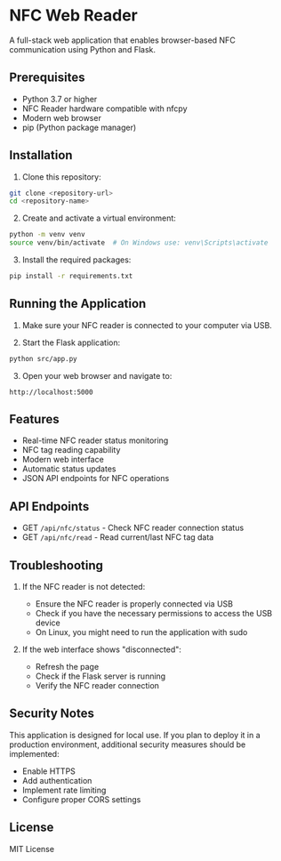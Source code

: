 # NFC Web Reader

A full-stack web application that enables browser-based NFC communication using Python and Flask.

## Prerequisites

- Python 3.7 or higher
- NFC Reader hardware compatible with nfcpy
- Modern web browser
- pip (Python package manager)

## Installation

1. Clone this repository:
```bash
git clone <repository-url>
cd <repository-name>
```

2. Create and activate a virtual environment:
```bash
python -m venv venv
source venv/bin/activate  # On Windows use: venv\Scripts\activate
```

3. Install the required packages:
```bash
pip install -r requirements.txt
```

## Running the Application

1. Make sure your NFC reader is connected to your computer via USB.

2. Start the Flask application:
```bash
python src/app.py
```

3. Open your web browser and navigate to:
```
http://localhost:5000
```

## Features

- Real-time NFC reader status monitoring
- NFC tag reading capability
- Modern web interface
- Automatic status updates
- JSON API endpoints for NFC operations

## API Endpoints

- GET `/api/nfc/status` - Check NFC reader connection status
- GET `/api/nfc/read` - Read current/last NFC tag data

## Troubleshooting

1. If the NFC reader is not detected:
   - Ensure the NFC reader is properly connected via USB
   - Check if you have the necessary permissions to access the USB device
   - On Linux, you might need to run the application with sudo

2. If the web interface shows "disconnected":
   - Refresh the page
   - Check if the Flask server is running
   - Verify the NFC reader connection

## Security Notes

This application is designed for local use. If you plan to deploy it in a production environment, additional security measures should be implemented:

- Enable HTTPS
- Add authentication
- Implement rate limiting
- Configure proper CORS settings

## License

MIT License

